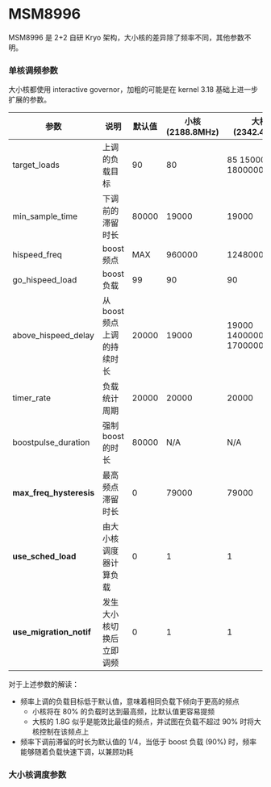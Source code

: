 MSM8996
========

MSM8996 是 2+2 自研 Kryo 架构，大小核的差异除了频率不同，其他参数不明。

### 单核调频参数

大小核都使用 interactive governor，加粗的可能是在 kernel 3.18 基础上进一步扩展的参数。

| 参数 | 说明 | 默认值 | 小核 (2188.8MHz) | 大核 (2342.4MHz) |
| ---- | ---- | ------ | ---------------- | ---------------- |
| target_loads | 上调的负载目标 | 90 | 80 | 85 1500000:90 1800000:70 |
| min_sample_time | 下调前的滞留时长 | 80000 | 19000 | 19000 |
| hispeed_freq | boost 频点 | MAX | 960000 | 1248000 |
| go_hispeed_load | boost 负载 | 99 | 90 | 90 |
| above_hispeed_delay | 从 boost 频点上调的持续时长 | 20000 | 19000 | 19000 1400000:39000 1700000:19000 |
| timer_rate | 负载统计周期 | 20000 | 20000 | 20000 |
| boostpulse_duration | 强制 boost 的时长 | 80000 | N/A | N/A |
| **max_freq_hysteresis** | 最高频点滞留时长 | 0 | 79000 | 79000 |
| **use_sched_load** | 由大小核调度器计算负载 | 0 | 1 | 1 |
| **use_migration_notif** | 发生大小核切换后立即调频 | 0 | 1 | 1 |

对于上述参数的解读：
- 频率上调的负载目标低于默认值，意味着相同负载下倾向于更高的频点
  - 小核将在 80% 的负载时达到最高频，比默认值更容易提频
  - 大核的 1.8G 似乎是能效比最佳的频点，并试图在负载不超过 90% 时将大核控制在该频点上
- 频率下调前滞留的时长为默认值的 1/4，当低于 boost 负载 (90%) 时，频率能够随着负载快速下调，以兼顾功耗

### 大小核调度参数
